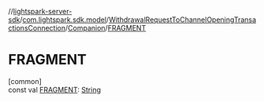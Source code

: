 //[lightspark-server-sdk](../../../../index.md)/[com.lightspark.sdk.model](../../index.md)/[WithdrawalRequestToChannelOpeningTransactionsConnection](../index.md)/[Companion](index.md)/[FRAGMENT](-f-r-a-g-m-e-n-t.md)

# FRAGMENT

[common]\
const val [FRAGMENT](-f-r-a-g-m-e-n-t.md): [String](https://kotlinlang.org/api/latest/jvm/stdlib/kotlin/-string/index.html)
